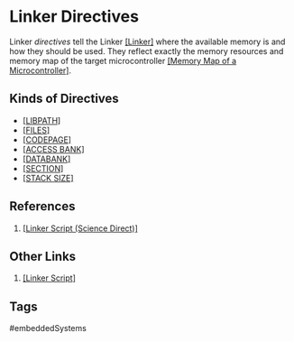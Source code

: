 # Linker Directives

Linker *directives* tell the Linker [\[Linker\]](../202202120018) where the available memory is and how they should be used. They reflect exactly the memory resources and memory map of the target microcontroller [\[Memory Map of a Microcontroller\]](../202202101936).  

## Kinds of Directives
* [\[LIBPATH\]](../202202120235)  
* [\[FILES\]](../202202120240)  
* [\[CODEPAGE\]](../202202120241)  
* [\[ACCESS BANK\]](../202202120236)  
* [\[DATABANK\]](../202202120239)  
* [\[SECTION\]](../202202151820)  
* [\[STACK SIZE\]](../202202120237)    

## References 
1. [\[Linker Script (Science Direct)\]](https://www.sciencedirect.com/topics/engineering/linker-script)  

## Other Links
1. [\[Linker Script\]](../202202102126)  

## Tags
#embeddedSystems
